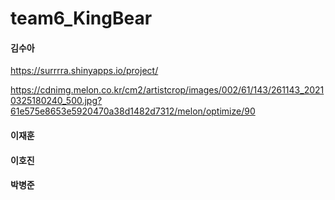 # team6_KingBear

#### 김수아
https://surrrra.shinyapps.io/project/

https://cdnimg.melon.co.kr/cm2/artistcrop/images/002/61/143/261143_20210325180240_500.jpg?61e575e8653e5920470a38d1482d7312/melon/optimize/90

#### 이재훈

#### 이호진

#### 박병준
